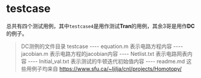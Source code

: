 # testcase
总共有四个测试用例，其中`testcase4`是用作测试**Tran**的用例，其余3哥是用作**DC**的例子。
> DC测例的文件目录
> testcase
> ---- equation.m 表示电路方程内容
> ---- jacobian.m 表示电路方程的jacobian内容
> ---- Netlist.txt 表示电路网表内容
> ---- Initial_val.txt 表示测试的牛顿迭代初始值内容
> ---- readme.md
> 这些用例子均来自 https://www.sfu.ca/~ljilja/cnl/projects/Homotopy/
